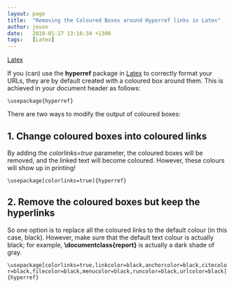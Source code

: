 ```yaml
---
layout: page
title:  "Removing the Coloured Boxes around Hyperref links in Latex"
author: jevon
date:   2010-01-27 13:16:34 +1300
tags:   [Latex]
---
```


[Latex](latex.md)

If you (can) use the **hyperref** package in [Latex](latex.md) to correctly format your URLs, they are by default created with a coloured box around them. This is achieved in your document header as follows:

`\usepackage{hyperref}`

There are two ways to modify the output of coloured boxes:

## 1. Change coloured boxes into coloured links
By adding the _colorlinks=true_ parameter, the coloured boxes will be removed, and the linked text will become coloured. However, these colours will show up in printing!

`\usepackage[colorlinks=true]{hyperref}`

## 2. Remove the coloured boxes but keep the hyperlinks
So one option is to replace all the coloured links to the default colour (in this case, black). However, make sure that the default text colour is actually black; for example, **\documentclass{report}** is actually a dark shade of gray.

`\usepackage[colorlinks=true,linkcolor=black,anchorcolor=black,citecolor=black,filecolor=black,menucolor=black,runcolor=black,urlcolor=black]{hyperref}`
